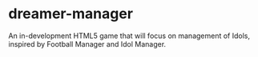 # dreamer-manager
An in-development HTML5 game that will focus on management of Idols, inspired by Football Manager and Idol Manager.
